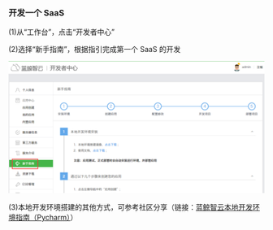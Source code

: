 ### 开发一个 SaaS 

(1)从“工作台”，点击“开发者中心”

(2)选择“新手指南”，根据指引完成第一个 SaaS 的开发

![](../assets/image061.png)

(3)本地开发环境搭建的其他方式，可参考社区分享（链接：[蓝鲸智云本地开发环境指南（Pycharm）](http://bk.tencent.com/s-mart/community/question/18)）
